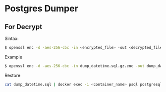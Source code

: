 # Postgres Dumper


## For Decrypt
Sintax:
```sh
$ openssl enc -d -aes-256-cbc -in <encrypted_file> -out <decrypted_file> -k <password>
```

Example
```sh
$ openssl enc -d -aes-256-cbc -in dump_datetime.sql.gz.enc -out dump_datetime.sql.gz -k 123456
```

Restore
```sh
cat dump_datetime.sql | docker exec -i <container_name> psql postgresql://<username>:<password>@<container_name>/<database>
```